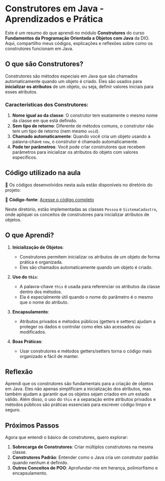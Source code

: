 # Construtores em Java - Aprendizados e Prática

Este é um resumo do que aprendi no módulo **Construtores** do curso **Fundamentos da Programação Orientada a Objetos com Java** da DIO. Aqui, compartilho meus códigos, explicações e reflexões sobre como os construtores funcionam em Java.

## O que são Construtores?

Construtores são métodos especiais em Java que são chamados automaticamente quando um objeto é criado. Eles são usados para **inicializar os atributos** de um objeto, ou seja, definir valores iniciais para esses atributos.

### Características dos Construtores:

1. **Nome igual ao da classe**: O construtor tem exatamente o mesmo nome da classe em que está definido.
2. **Sem tipo de retorno**: Diferente de métodos comuns, o construtor não tem um tipo de retorno (nem mesmo `void`).
3. **Chamado automaticamente**: Quando você cria um objeto usando a palavra-chave `new`, o construtor é chamado automaticamente.
4. **Pode ter parâmetros**: Você pode criar construtores que recebem parâmetros para inicializar os atributos do objeto com valores específicos.

## Código utilizado na aula

📂 Os códigos desenvolvidos nesta aula estão disponíveis no diretório do projeto:

🔗 **Código-fonte**: [Acesse o código completo](https://github.com/joaofelipegalvao/dio-trilha-java-basico/tree/main/programacao-orientada-a-objetos/ConstrutoresJava/src/construtores)

Neste diretório, estão implementadas as classes `Pessoa` e `SistemaCadastro`, onde apliquei os conceitos de construtores para inicializar atributos de objetos.

## O que Aprendi?

1. **Inicialização de Objetos**:

   - Construtores permitem inicializar os atributos de um objeto de forma prática e organizada.
   - Eles são chamados automaticamente quando um objeto é criado.

2. **Uso do `this`**:

   - A palavra-chave `this` é usada para referenciar os atributos da classe dentro dos métodos.
   - Ela é especialmente útil quando o nome do parâmetro é o mesmo que o nome do atributo.

3. **Encapsulamento**:

   - Atributos privados e métodos públicos (getters e setters) ajudam a proteger os dados e controlar como eles são acessados ou modificados.

4. **Boas Práticas**:
   - Usar construtores e métodos getters/setters torna o código mais organizado e fácil de manter.

## Reflexão

Aprendi que os construtores são fundamentais para a criação de objetos em Java. Eles não apenas simplificam a inicialização dos atributos, mas também ajudam a garantir que os objetos sejam criados em um estado válido. Além disso, o uso do `this` e a separação entre atributos privados e métodos públicos são práticas essenciais para escrever código limpo e seguro.

## Próximos Passos

Agora que entendi o básico de construtores, quero explorar:

1. **Sobrecarga de Construtores**: Criar múltiplos construtores na mesma classe.
2. **Construtores Padrão**: Entender como o Java cria um construtor padrão quando nenhum é definido.
3. **Outros Conceitos de POO**: Aprofundar-me em herança, polimorfismo e encapsulamento.
